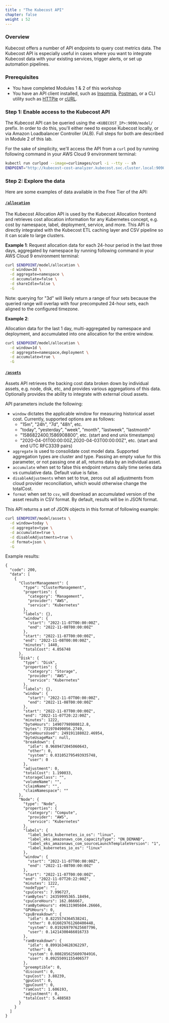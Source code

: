 ```yaml
---
title : "The Kubecost API"
chapter: false
weight : 52
---
```


### Overview

Kubecost offers a number of API endpoints to query cost metrics data. The Kubecost API is especially useful in cases where you want to integrate Kubecost data with your existing services, trigger alerts, or set up automation pipelines.

### Prerequisites

- You have completed Modules 1 & 2 of this workshop
- You have an API client installed, such as [Insomnia](https://insomnia.rest/), [Postman](https://www.postman.com/), or a CLI utility such as [HTTPie](https://httpie.io/cli) or [cURL](https://curl.se/).

### Step 1: Enable access to the Kubecost API

The Kubecost API can be queried using the `<KUBECOST_IP>:9090/model/` prefix. In order to do this, you'll either need to expose Kubecost locally, or via Amazon Loadbalancer Controller (ALB). Full steps for both are described in Module 2 of this lab.

For the sake of simplicity, we'll access the API from a `curl` pod by running following command in your AWS Cloud 9 environment terminal:

```bash
kubectl run curlpod --image=curlimages/curl -i --tty -- sh
ENDPOINT="http://kubecost-cost-analyzer.kubecost.svc.cluster.local:9090"
```

### Step 2: Explore the data

Here are some examples of data available in the Free Tier of the API:

#### [`/allocation`](https://github.com/kubecost/docs/blob/main/allocation.md)

The Kubecost Allocation API is used by the Kubecost Allocation frontend and retrieves cost allocation information for any Kubernetes concept, e.g. cost by namespace, label, deployment, service, and more. This API is directly integrated with the Kubecost ETL caching layer and CSV pipeline so it can scale to large clusters.

**Example 1**: Request allocation data for each 24-hour period in the last three days, aggregated by namespace by running following command in your AWS Cloud 9 environment terminal:

```bash
curl $ENDPOINT/model/allocation \
  -d window=3d \
  -d aggregate=namespace \
  -d accumulate=false \
  -d shareIdle=false \
  -G
```
Note: querying for "3d" will likely return a range of four sets because the queried range will overlap with four precomputed 24-hour sets, each aligned to the configured timezone.

**Example 2**:

Allocation data for the last 1 day, multi-aggregated by namespace and deployment, and accumulated into one allocation for the entire window.

```bash
curl $ENDPOINT/model/allocation \
  -d window=1d \
  -d aggregate=namespace,deployment \
  -d accumulate=true \
  -G
```

#### [`/assets`](https://github.com/kubecost/docs/blob/main/assets.md)

Assets API retrieves the backing cost data broken down by individual assets, e.g. node, disk, etc, and provides various aggregations of this data. Optionally provides the ability to integrate with external cloud assets.

API parameters include the following:

* `window` dictates the applicable window for measuring historical asset cost. Currently, supported options are as follows:
    - "15m", "24h", "7d", "48h", etc. 
    - "today", "yesterday", "week", "month", "lastweek", "lastmonth"
    - "1586822400,1586908800", etc. (start and end unix timestamps)
    - "2020-04-01T00:00:00Z,2020-04-03T00:00:00Z", etc. (start and end UTC RFC3339 pairs)
* `aggregate` is used to consolidate cost model data. Supported aggregation types are cluster and type. Passing an empty value for this parameter, or not passing one at all, returns data by an individual asset.
* `accumulate` when set to false this endpoint returns daily time series data vs cumulative data. Default value is false.
* `disableAdjustments` when set to true, zeros out all adjustments from cloud provider reconciliation, which would otherwise change the totalCost.
* `format` when set to `csv`, will download an accumulated version of the asset results in CSV format. By default, results will be in JSON format.

This API returns a set of JSON objects in this format of following example:

```bash
curl $ENDPOINT/model/assets \
  -d window=today \
  -d aggregate=type \
  -d accumulate=true \
  -d disableAdjustments=true \
  -d format=json \
  -G
```

Example results:

```
{
  "code": 200,
  "data": [
    {
      "ClusterManagement": {
        "type": "ClusterManagement",
        "properties": {
          "category": "Management",
          "provider": "AWS",
          "service": "Kubernetes"
        },
        "labels": {},
        "window": {
          "start": "2022-11-07T00:00:00Z",
          "end": "2022-11-08T00:00:00Z"
        },
        "start": "2022-11-07T00:00:00Z",
        "end": "2022-11-08T00:00:00Z",
        "minutes": 1440,
        "totalCost": 4.056748
      },
      "Disk": {
        "type": "Disk",
        "properties": {
          "category": "Storage",
          "provider": "AWS",
          "service": "Kubernetes"
        },
        "labels": {},
        "window": {
          "start": "2022-11-07T00:00:00Z",
          "end": "2022-11-08T00:00:00Z"
        },
        "start": "2022-11-07T00:00:00Z",
        "end": "2022-11-07T20:22:00Z",
        "minutes": 1222,
        "byteHours": 14907798980812.8,
        "bytes": 731970490056.2749,
        "byteHoursUsed": 249191188022.46954,
        "byteUsageMax": null,
        "breakdown": {
          "idle": 0.9689472045060643,
          "other": 0,
          "system": 0.031052795493935748,
          "user": 0
        },
        "adjustment": 0,
        "totalCost": 1.190033,
        "storageClass": "",
        "volumeName": "",
        "claimName": "",
        "claimNamespace": ""
      },
      "Node": {
        "type": "Node",
        "properties": {
          "category": "Compute",
          "provider": "AWS",
          "service": "Kubernetes"
        },
        "labels": {
          "label_beta_kubernetes_io_os": "linux",
          "label_eks_amazonaws_com_capacityType": "ON_DEMAND",
          "label_eks_amazonaws_com_sourceLaunchTemplateVersion": "1",
          "label_kubernetes_io_os": "linux"
        },
        "window": {
          "start": "2022-11-07T00:00:00Z",
          "end": "2022-11-08T00:00:00Z"
        },
        "start": "2022-11-07T00:00:00Z",
        "end": "2022-11-07T20:22:00Z",
        "minutes": 1222,
        "nodeType": "",
        "cpuCores": 7.996727,
        "ramBytes": 24359995365.18494,
        "cpuCoreHours": 162.866667,
        "ramByteHours": 496131905604.26666,
        "GPUHours": 0,
        "cpuBreakdown": {
          "idle": 0.8225574364538241,
          "other": 0.016029761260400448,
          "system": 0.019269797625607796,
          "user": 0.14214300466016733
        },
        "ramBreakdown": {
          "idle": 0.8991634628362297,
          "other": 0,
          "system": 0.008285625609704916,
          "user": 0.09255091155406577
        },
        "preemptible": 0,
        "discount": 0,
        "cpuCost": 3.88239,
        "gpuCost": 0,
        "gpuCount": 0,
        "ramCost": 1.606193,
        "adjustment": 0,
        "totalCost": 5.488583
      }
    }
  ]
}
```
